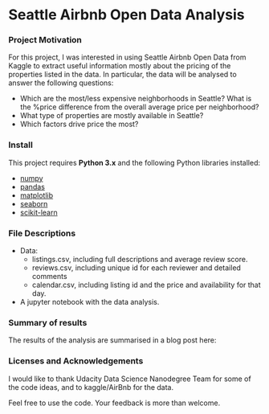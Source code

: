 # Seattle Airbnb Open Data Analysis


### Project Motivation
For this project, I was interested in using Seattle Airbnb Open Data from Kaggle to extract useful information mostly about the pricing of the properties listed in the data. In particular, the data will be analysed to answer the following questions:

- Which are the most/less expensive neighborhoods in Seattle? What is the %price difference from the overall average price per neighborhood?
- What type of properties are mostly available in Seattle?
- Which factors drive price the most?

### Install

This project requires **Python 3.x** and the following Python libraries installed:

- [numpy](http://www.numpy.org/)
- [pandas](http://pandas.pydata.org)
- [matplotlib](http://matplotlib.org/)
- [seaborn](https://seaborn.pydata.org/)
- [scikit-learn](http://scikit-learn.org/stable/)

### File Descriptions

- Data:
    - listings.csv, including full descriptions and average review score.
    - reviews.csv, including unique id for each reviewer and detailed comments
	- calendar.csv, including listing id and the price and availability for that day.
- A jupyter notebook with the data analysis.

### Summary of results
The results of the analysis are summarised in a blog post here: []()

### Licenses and Acknowledgements
I would like to thank Udacity Data Science Nanodegree Team for some of the code ideas, and to kaggle/AirBnb for the data.

Feel free to use the code. Your feedback is more than welcome.